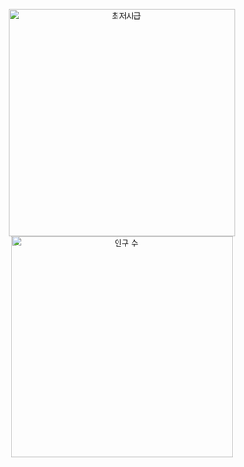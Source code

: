 <p align="center">
  <img src="https://github.com/user-attachments/assets/f3767c56-043a-4f92-ba15-953210e57478" width="410" alt="최저시급" />
  <img src="https://github.com/skwnddp/skwnddp/assets/119595705/e5175c1d-6e32-4484-a942-d03c12f6ef7c" width="400" alt="인구 수"/>
</p>
